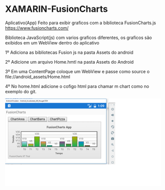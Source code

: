 # XAMARIN-FusionCharts

Aplicativo(App) Feito para exibir graficos com a biblioteca FusionCharts.js
https://www.fusioncharts.com/

Biblioteca JavaScript(js) com varios graficos diferentes, os graficos são exibidos em um WebView dentro do aplicativo

1º Adiciona as bibliotecas Fusion js na pasta Assets do android 

2º Adicione um arquivo Home.hmtl na pasta Assets do Android

3º Em uma ContentPage coloque um WebView e passe como source o file://android_assets/Home.html

4º No home.html adicione o cofigo html para chamar m chart como no exemplo do git.

![alt text](https://github.com/ChristopherLambert/XAMARIN-FusionCharts/blob/master/Fusion/Imagens/Print.png)
